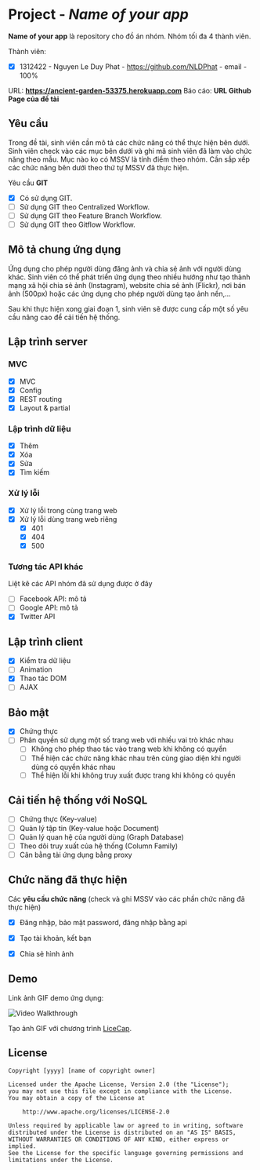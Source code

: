 # Project - *Name of your app*

**Name of your app** là repository cho đồ án nhóm. Nhóm tối đa 4 thành viên.

Thành viên:
* [X] 1312422 - Nguyen Le Duy Phat - https://github.com/NLDPhat - email                                                      - 100%

URL: **https://ancient-garden-53375.herokuapp.com**
Báo cáo: **URL Github Page của đề tài**

## Yêu cầu

Trong đề tài, sinh viên cần mô tả các chức năng có thể thực hiện bên dưới. Sinh viên check vào các mục bên dưới và ghi mã sinh viên đã làm vào chức năng theo mẫu. Mục nào ko có MSSV là tính điểm theo nhóm. Cần sắp xếp các chức năng bên dưới theo thứ tự MSSV đã thực hiện.

Yêu cầu **GIT**
* [X] Có sử dụng GIT.
* [ ] Sử dụng GIT theo Centralized Workflow.
* [ ] Sử dụng GIT theo Feature Branch Workflow.
* [ ] Sử dụng GIT theo Gitflow Workflow.

## Mô tả chung ứng dụng
Ứng dụng cho phép người dùng đăng ảnh và chia sẻ ảnh với người dùng khác. Sinh viên có thể phát triển ứng dụng theo nhiều hướng như tạo thành mạng xã hội chia sẻ ảnh (Instagram), website chia sẻ ảnh (Flickr), nơi bán ảnh (500px) hoặc các ứng dụng cho phép người dùng tạo ảnh nền,...

Sau khi thực hiện xong giai đoạn 1, sinh viên sẽ được cung cấp một số yêu cầu nâng cao để cải tiến hệ thống.

## Lập trình server
### MVC
* [X] MVC 
* [X] Config
* [X] REST routing
* [X] Layout & partial

### Lập trình dữ liệu
* [X] Thêm 
* [X] Xóa 
* [X] Sửa 
* [X] Tìm kiếm 

### Xử lý lỗi
* [X] Xử lý lỗi trong cùng trang web 
* [X] Xử lý lỗi dùng trang web riêng 
   * [X] 401 
   * [X] 404 
   * [X] 500 

### Tương tác API khác
Liệt kê các API nhóm đã sử dụng được ở đây
* [ ] Facebook API: mô tả 
* [ ] Google API: mô tả 
* [X] Twitter API

## Lập trình client
* [X] Kiểm tra dữ liệu
* [ ] Animation
* [X] Thao tác DOM 
* [ ] AJAX 

## Bảo mật
* [X] Chứng thực 
* [ ] Phân quyền sử dụng một số trang web với nhiều vai trò khác nhau 
   * [ ] Không cho phép thao tác vào trang web khi không có quyền 
   * [ ] Thể hiện các chức năng khác nhau trên cùng giao diện khi người dùng có quyền khác nhau 
   * [ ] Thể hiện lỗi khi không truy xuất được trang khi không có quyền 

## Cải tiến hệ thống với NoSQL
* [ ] Chứng thực (Key-value)
* [ ] Quản lý tập tin (Key-value hoặc Document)
* [ ] Quản lý quan hệ của người dùng (Graph Database)
* [ ] Theo dõi truy xuất của hệ thống (Column Family)
* [ ] Cân bằng tải ứng dụng bằng proxy

## Chức năng đã thực hiện
Các **yêu cầu chức năng** (check và ghi MSSV vào các phần chức năng đã thực hiện)
* [X] Đăng nhập, bảo mật password, đăng nhập bằng api
* [X] Tạo tài khoản, kết bạn
* [X] Chia sẻ hình ảnh



## Demo

Link ảnh GIF demo ứng dụng:

![Video Walkthrough](Project_CDCL_HTTT.gif)

Tạo ảnh GIF với chương trình [LiceCap](http://www.cockos.com/licecap/).


## License

    Copyright [yyyy] [name of copyright owner]

    Licensed under the Apache License, Version 2.0 (the "License");
    you may not use this file except in compliance with the License.
    You may obtain a copy of the License at

        http://www.apache.org/licenses/LICENSE-2.0

    Unless required by applicable law or agreed to in writing, software
    distributed under the License is distributed on an "AS IS" BASIS,
    WITHOUT WARRANTIES OR CONDITIONS OF ANY KIND, either express or implied.
    See the License for the specific language governing permissions and
    limitations under the License.
